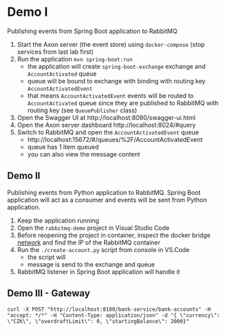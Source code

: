 # Demo I
Publishing events from Spring Boot application to RabbitMQ

1. Start the Axon server (the event store) using `docker-compose` (stop services from last lab first)
1. Run the application `mvn spring-boot:run`
   - the application will create `spring-boot-exchange` exchange and `AccountActivated` queue 
   - queue will be bound to exchange with binding with routing key `AccountActivatedEvent`
   - that means `AccountActivatedEvent` events will be routed to `AccountActivated` queue since they are published to RabbitMQ with routing key (see `QueuePublisher` class)  
1. Open the Swagger UI at http://localhost:8080/swagger-ui.html
1. Open the Axon server dashboard http://localhost:8024/#query
1. Switch to RabbitMQ and open the `AccountActivatedEvent` queue
   - http://localhost:15672/#/queues/%2F/AccountActivatedEvent
   - queue has 1 item queued
   - you can also view the message content
   
## Demo II
Publishing events from Python application to RabbitMQ. Spring Boot application will act as a consumer and events will be sent from Python application.

1. Keep the application running
1. Open the `rabbitmq-demo` project in Visual Studio Code
1. Before reopening the project in container, inspect the docker bridge [network](http://localhost:9900/#/networks/bridge) and find the IP of the RabbitMQ container
1. Run the `./create-account.py` script from console in VS.Code
   - the script will 
   - message is send to the exchange and queue
1. RabbitMQ listener in Spring Boot application will handle it

## Demo III - Gateway

```
curl -X POST "http://localhost:8180/bank-service/bank-accounts" -H "accept: */*" -H "Content-Type: application/json" -d "{ \"currency\": \"CZK\", \"overdraftLimit\": 0, \"startingBalance\": 2000}"
```
